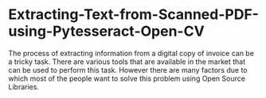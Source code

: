 # Extracting-Text-from-Scanned-PDF-using-Pytesseract-Open-CV
The process of extracting information from a digital copy of invoice can be a tricky task. There are various tools that are available in the market that can be used to perform this task. However there are many factors due to which most of the people want to solve this problem using Open Source Libraries. 
